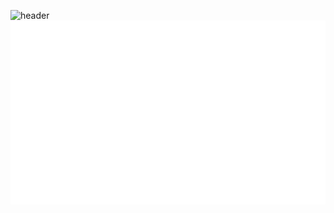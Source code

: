 ![header](https://capsule-render.vercel.app/api?type=venom&color=auto&height=300&section=header&text=Jiwon%20Matilda%20Bae&fontColor=4682B4&fontSize=90)
![](https://github.com/MatildaBae/github-stats-transparent/blob/a2d93241a7174e284139331584f47f50babc940f/generated/overview.svg#gh-light-mode-only)
